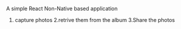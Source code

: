 A simple React Non-Native based application 
1. capture photos
2.retrive them from the album
3.Share the photos
